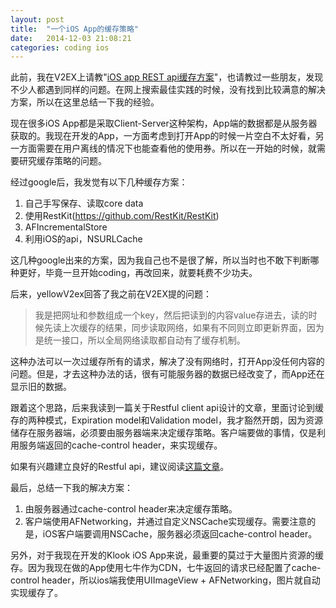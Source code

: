 ```yaml
---
layout: post
title:  "一个iOS App的缓存策略"
date:   2014-12-03 21:08:21
categories: coding ios
---
```


此前，我在V2EX上请教"[iOS app REST api缓存方案][1]"，也请教过一些朋友，发现不少人都遇到同样的问题。在网上搜索最佳实践的时候，没有找到比较满意的解决方案，所以在这里总结一下我的经验。

现在很多iOS
App都是采取Client-Server这种架构，App端的数据都是从服务器获取的。我现在开发的App，一方面考虑到打开App的时候一片空白不太好看，另一方面需要在用户离线的情况下也能查看他的使用券。所以在一开始的时候，就需要研究缓存策略的问题。

经过google后，我发觉有以下几种缓存方案：

1. 自己手写保存、读取core data
2. 使用RestKit(https://github.com/RestKit/RestKit)
3. AFIncrementalStore
4. 利用iOS的api，NSURLCache

这几种google出来的方案，因为我自己也不是很了解，所以当时也不敢下判断哪种更好，毕竟一旦开始coding，再改回来，就要耗费不少功夫。

后来，yellowV2ex回答了我之前在V2EX提的问题：

> 我是把网址和参数组成一个key，然后把读到的内容value存进去，读的时候先读上次缓存的结果，同步读取网络，如果有不同则立即更新界面，因为是统一接口，所以全局网络读取都自动有了缓存机制。

这种办法可以一次过缓存所有的请求，解决了没有网络时，打开App没任何内容的问题。但是，才去这种办法的话，很有可能服务器的数据已经改变了，而App还在显示旧的数据。

跟着这个思路，后来我读到一篇关于Restful client api设计的文章，里面讨论到缓存的两种模式，Expiration model和Validation
model，我才豁然开朗，因为资源储存在服务器端，必须要由服务器端来决定缓存策略。客户端要做的事情，仅是利用服务端返回的cache-control header，来实现缓存。

如果有兴趣建立良好的Restful api，建议阅读[这篇文章][2]。

最后，总结一下我的解决方案：

1. 由服务器通过cache-control header来决定缓存策略。
2. 客户端使用AFNetworking，并通过自定义NSCache实现缓存。需要注意的是，iOS客户端要调用NSCache，服务器必须返回cache-control header。

另外，对于我现在开发的Klook iOS App来说，最重要的莫过于大量图片资源的缓存。因为我现在做的App使用七牛作为CDN，七牛返回的请求已经配置了cache-control header，所以ios端我使用UIImageView + AFNetworking，图片就自动实现缓存了。

[1]: http://v2ex.com/t/144736
[2]: http://blog.mugunthkumar.com/articles/restful-api-server-doing-it-the-right-way-part-1/
